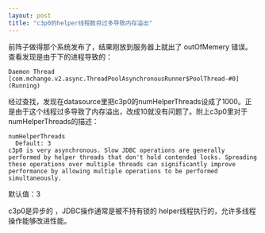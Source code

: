 ```yaml
---
layout: post
title: "c3p0的helper线程数目过多导致内存溢出"
---
```

 前阵子做得那个系统发布了，结果刚放到服务器上就出了 outOfMemery 错误。 查看发现是由于下的进程导致的：

    Daemon Thread [com.mchange.v2.async.ThreadPoolAsynchronousRunner$PoolThread-#0] (Running)

经过查找，发现在datasource里把c3p0的numHelperThreads设成了1000。正是由于这个线程过多导致了内存溢出，改成10就没有问题了。附上c3p0里对于 numHelperThreads的描述：

    numHelperThreads
      Default: 3
    c3p0 is very asynchronous. Slow JDBC operations are generally performed by helper threads that don't hold contended locks. Spreading these operations over multiple threads can significantly improve performance by allowing multiple operations to be performed simultaneously.

默认值：3

c3p0是异步的 ，JDBC操作通常是被不持有锁的 helper线程执行的，允许多线程操作能够改进性能。

